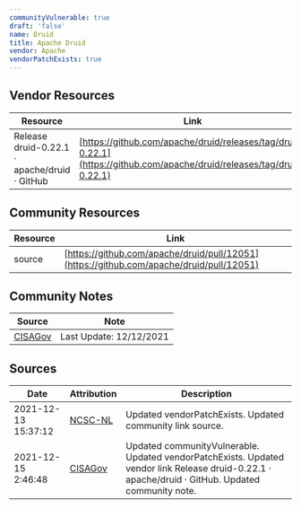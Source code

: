 ```yaml
---
communityVulnerable: true
draft: 'false'
name: Druid
title: Apache Druid
vendor: Apache
vendorPatchExists: true
---
```


## Vendor Resources
| Resource | Link |
| --- | --- |
| Release druid-0.22.1 · apache/druid · GitHub | [https://github.com/apache/druid/releases/tag/druid-0.22.1](https://github.com/apache/druid/releases/tag/druid-0.22.1) |

## Community Resources
| Resource | Link |
| --- | --- |
| source | [https://github.com/apache/druid/pull/12051](https://github.com/apache/druid/pull/12051) |

## Community Notes
| Source | Note |
| --- | --- |
| [CISAGov](https://raw.githubusercontent.com/cisagov/log4j-affected-db/develop/README.md) | Last Update: 12/12/2021 |

## Sources
| Date | Attribution | Description |
| --- | --- | --- |
| 2021-12-13 15:37:12 | [NCSC-NL](https://github.com/NCSC-NL/log4shell/blob/main/software/README.md) | Updated vendorPatchExists. Updated community link source.  |
| 2021-12-15 2:46:48 | [CISAGov](https://raw.githubusercontent.com/cisagov/log4j-affected-db/develop/README.md) | Updated communityVulnerable. Updated vendorPatchExists. Updated vendor link Release druid-0.22.1 · apache/druid · GitHub. Updated community note.  |
